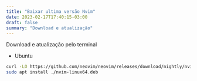 ```yaml
---
title: "Baixar ultima versão Nvim"
date: 2023-02-17T17:40:15-03:00
draft: false
summary: "Download e atualização"
---
```


Download e atualização pelo terminal

- Ubuntu

```bash
curl -LO https://github.com/neovim/neovim/releases/download/nightly/nvim-linux64.deb
sudo apt install ./nvim-linux64.deb
```
